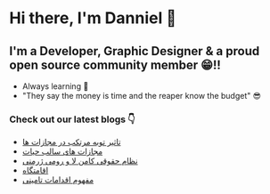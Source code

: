 # Hi there, I'm Danniel 👋 

## I'm a Developer, Graphic Designer & a proud open source community member 😁!!

- Always learning 🧐
- "They say the money is time and the reaper know the budget" 😎

### Check out our latest blogs 👇

<!-- BLOG-POST-LIST:START -->
- [تاثیر توبه مرتکب در مجازات ها](https://hesabraslaw.com/blog/%D8%AA%D8%A7%D8%AB%DB%8C%D8%B1-%D8%AA%D9%88%D8%A8%D9%87-%D9%85%D8%B1%D8%AA%DA%A9%D8%A8-%D8%AF%D8%B1-%D9%85%D8%AC%D8%A7%D8%B2%D8%A7%D8%AA-%D9%87%D8%A7/)
- [مجازات های سالب حیات](https://hesabraslaw.com/blog/%D9%85%D8%AC%D8%A7%D8%B2%D8%A7%D8%AA-%D9%87%D8%A7%DB%8C-%D8%B3%D8%A7%D9%84%D8%A8-%D8%AD%DB%8C%D8%A7%D8%AA/)
- [نظام حقوقی کامن لا و رومی ژرمنی](https://hesabraslaw.com/blog/%D9%86%D8%B8%D8%A7%D9%85-%D8%AD%D9%82%D9%88%D9%82%DB%8C-%DA%A9%D8%A7%D9%85%D9%86-%D9%84%D8%A7-%D9%88-%D8%B1%D9%88%D9%85%DB%8C-%DA%98%D8%B1%D9%85%D9%86%DB%8C/)
- [اقامتگاه](https://hesabraslaw.com/blog/%D8%A7%D9%82%D8%A7%D9%85%D8%AA%DA%AF%D8%A7%D9%87/)
- [مفهوم اقدامات تامینی](https://hesabraslaw.com/blog/%D9%85%D9%81%D9%87%D9%88%D9%85-%D8%A7%D9%82%D8%AF%D8%A7%D9%85%D8%A7%D8%AA-%D8%AA%D8%A7%D9%85%DB%8C%D9%86%DB%8C/)
<!-- BLOG-POST-LIST:END -->
